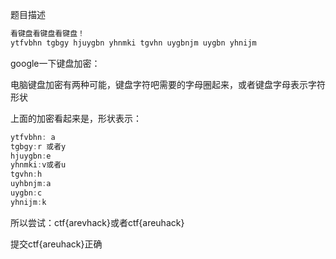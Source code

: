 题目描述

```javascript
看键盘看键盘看键盘！
ytfvbhn tgbgy hjuygbn yhnmki tgvhn uygbnjm uygbn yhnijm
```

google一下键盘加密：

电脑键盘加密有两种可能，键盘字符吧需要的字母圈起来，或者键盘字母表示字符形状

上面的加密看起来是，形状表示：

```javascript
ytfvbhn: a
tgbgy:r 或者y
hjuygbn:e
yhnmki:v或者u
tgvhn:h
uyhbnjm:a
uygbn:c
yhnijm:k
```

所以尝试：ctf{arevhack}或者ctf{areuhack}

提交ctf{areuhack}正确